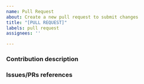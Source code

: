 ```yaml
---
name: Pull Request
about: Create a new pull request to submit changes
title: "[PULL REQUEST]"
labels: pull request
assignees: ''

---
```


### Contribution description

<!--
Put here the description of your contribution:
- describe which part(s) of the project is (are) involved
- if it's a bug fix, describe the bug that it solves and how it is solved
-->

### Issues/PRs references

<!--
Examples: Fixes #1234. See also #5678. Depends on PR #9876.

Please use keywords (e.g., fixes, resolve) with the links to the issues you
resolved, this way they will be automatically closed when your pull request
is merged. See https://help.github.com/articles/closing-issues-using-keywords/.
-->
